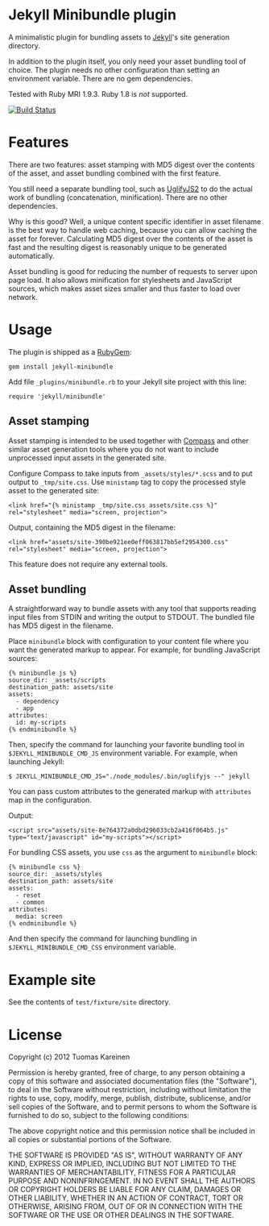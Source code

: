 # Jekyll Minibundle plugin

A minimalistic plugin for bundling assets to
[Jekyll](https://github.com/mojombo/jekyll)'s site generation
directory.

In addition to the plugin itself, you only need your asset bundling
tool of choice. The plugin needs no other configuration than setting
an environment variable. There are no gem dependencies.

Tested with Ruby MRI 1.9.3. Ruby 1.8 is *not* supported.

[![Build Status](https://secure.travis-ci.org/tkareine/jekyll-minibundle.png)](http://travis-ci.org/tkareine/jekyll-minibundle)

# Features

There are two features: asset stamping with MD5 digest over the
contents of the asset, and asset bundling combined with the first
feature.

You still need a separate bundling tool, such as
[UglifyJS2](https://github.com/mishoo/UglifyJS2) to do the actual work
of bundling (concatenation, minification). There are no other
dependencies.

Why is this good? Well, a unique content specific identifier in asset
filename is the best way to handle web caching, because you can allow
caching the asset for forever. Calculating MD5 digest over the
contents of the asset is fast and the resulting digest is reasonably
unique to be generated automatically.

Asset bundling is good for reducing the number of requests to server
upon page load. It also allows minification for stylesheets and
JavaScript sources, which makes asset sizes smaller and thus faster to
load over network.

# Usage

The plugin is shipped as a
[RubyGem](https://rubygems.org/gems/jekyll-minibundle):

    gem install jekyll-minibundle

Add file `_plugins/minibundle.rb` to your Jekyll site project with
this line:

    require 'jekyll/minibundle'

## Asset stamping

Asset stamping is intended to be used together with
[Compass](http://compass-style.org/) and other similar asset
generation tools where you do not want to include unprocessed input
assets in the generated site.

Configure Compass to take inputs from `_assets/styles/*.scss` and to
put output to `_tmp/site.css`. Use `ministamp` tag to copy the
processed style asset to the generated site:

    <link href="{% ministamp _tmp/site.css assets/site.css %}" rel="stylesheet" media="screen, projection">

Output, containing the MD5 digest in the filename:

    <link href="assets/site-390be921ee0eff063817bb5ef2954300.css" rel="stylesheet" media="screen, projection">

This feature does not require any external tools.

## Asset bundling

A straightforward way to bundle assets with any tool that supports
reading input files from STDIN and writing the output to STDOUT. The
bundled file has MD5 digest in the filename.

Place `minibundle` block with configuration to your content file where
you want the generated markup to appear. For example, for bundling
JavaScript sources:

    {% minibundle js %}
    source_dir: _assets/scripts
    destination_path: assets/site
    assets:
      - dependency
      - app
    attributes:
      id: my-scripts
    {% endminibundle %}

Then, specify the command for launching your favorite bundling tool in
`$JEKYLL_MINIBUNDLE_CMD_JS` environment variable. For example, when
launching Jekyll:

    $ JEKYLL_MINIBUNDLE_CMD_JS="./node_modules/.bin/uglifyjs --" jekyll

You can pass custom attributes to the generated markup with
`attributes` map in the configuration.

Output:

    <script src="assets/site-8e764372a0dbd296033cb2a416f064b5.js" type="text/javascript" id="my-scripts"></script>

For bundling CSS assets, you use `css` as the argument to `minibundle` block:

    {% minibundle css %}
    source_dir: _assets/styles
    destination_path: assets/site
    assets:
      - reset
      - common
    attributes:
      media: screen
    {% endminibundle %}

And then specify the command for launching bundling in
`$JEKYLL_MINIBUNDLE_CMD_CSS` environment variable.

# Example site

See the contents of `test/fixture/site` directory.

# License

Copyright (c) 2012 Tuomas Kareinen

Permission is hereby granted, free of charge, to any person obtaining a copy
of this software and associated documentation files (the "Software"), to deal
in the Software without restriction, including without limitation the rights
to use, copy, modify, merge, publish, distribute, sublicense, and/or sell
copies of the Software, and to permit persons to whom the Software is
furnished to do so, subject to the following conditions:

The above copyright notice and this permission notice shall be included in
all copies or substantial portions of the Software.

THE SOFTWARE IS PROVIDED "AS IS", WITHOUT WARRANTY OF ANY KIND, EXPRESS OR
IMPLIED, INCLUDING BUT NOT LIMITED TO THE WARRANTIES OF MERCHANTABILITY,
FITNESS FOR A PARTICULAR PURPOSE AND NONINFRINGEMENT. IN NO EVENT SHALL THE
AUTHORS OR COPYRIGHT HOLDERS BE LIABLE FOR ANY CLAIM, DAMAGES OR OTHER
LIABILITY, WHETHER IN AN ACTION OF CONTRACT, TORT OR OTHERWISE, ARISING FROM,
OUT OF OR IN CONNECTION WITH THE SOFTWARE OR THE USE OR OTHER DEALINGS IN
THE SOFTWARE.
